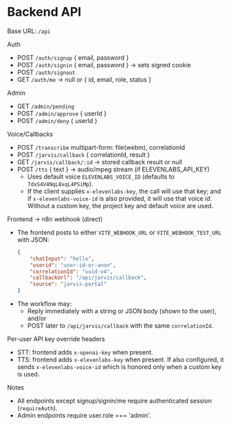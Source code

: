 # Backend API

Base URL: `/api`

Auth
- POST `/auth/signup` { email, password }
- POST `/auth/signin` { email, password } -> sets signed cookie
- POST `/auth/signout`
- GET `/auth/me` -> null or { id, email, role, status }

Admin
- GET `/admin/pending`
- POST `/admin/approve` { userId }
- POST `/admin/deny` { userId }

Voice/Callbacks
- POST `/transcribe` multipart-form: file(webm), correlationId
- POST `/jarvis/callback` { correlationId, result }
- GET `/jarvis/callback/:id` -> stored callback result or null
- POST `/tts` { text } -> audio/mpeg stream (if ELEVENLABS_API_KEY)
	- Uses default voice `ELEVENLABS_VOICE_ID` (defaults to `7dxS4V4NqL8xqL4PSiMp`).
	- If the client supplies `x-elevenlabs-key`, the call will use that key; and if `x-elevenlabs-voice-id` is also provided, it will use that voice id. Without a custom key, the project key and default voice are used.

Frontend → n8n webhook (direct)
- The frontend posts to either `VITE_WEBHOOK_URL` or `VITE_WEBHOOK_TEST_URL` with JSON:
	```json
	{
		"chatInput": "hello",
		"userid": "user-id-or-anon",
		"correlationId": "uuid-v4",
		"callbackUrl": "/api/jarvis/callback",
		"source": "jarvis-portal"
	}
	```
- The workflow may:
	- Reply immediately with a string or JSON body (shown to the user), and/or
	- POST later to `/api/jarvis/callback` with the same `correlationId`.

Per-user API key override headers
- STT: frontend adds `x-openai-key` when present.
- TTS: frontend adds `x-elevenlabs-key` when present. If also configured, it sends `x-elevenlabs-voice-id` which is honored only when a custom key is used.

Notes
- All endpoints except signup/signin/me require authenticated session (`requireAuth`).
- Admin endpoints require user.role === 'admin'.

